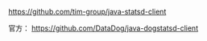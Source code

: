 
https://github.com/tim-group/java-statsd-client



官方： https://github.com/DataDog/java-dogstatsd-client